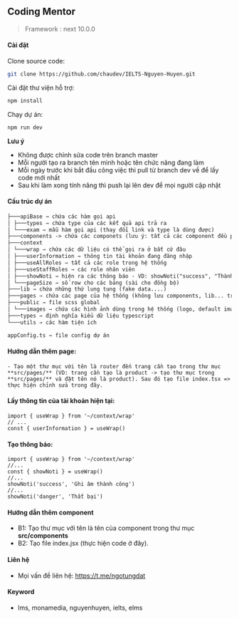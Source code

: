 ## Coding Mentor

> Framework : next 10.0.0

#### Cài đặt

Clone source code:

```sh
git clone https://github.com/chaudev/IELTS-Nguyen-Huyen.git
```

Cài đặt thư viện hỗ trợ:

```sh
npm install
```

Chạy dự án:

```sh
npm run dev
```

**Lưu ý**

- Không được chỉnh sửa code trên branch master
- Mỗi người tạo ra branch tên mình hoặc tên chức năng đang làm
- Mỗi ngày trước khi bắt đầu công việc thì pull từ branch dev về để lấy code mới nhất
- Sau khi làm xong tính năng thì push lại lên dev để mọi người cập nhật

#### Cấu trúc dự án

```markdown
├───apiBase ⇾ chứa các hàm gọi api
│ ├───types ⇾ chứa type của các kết quả api trả ra
│ └───exam ⇾ mẫu hàm gọi api (thay đổi link và type là dùng được)
├───components -> chứa các componets (lưu ý: tất cả các component đều phải export default)
├───context
│ └───wrap ⇾ chứa các dữ liệu có thể gọi ra ở bất cứ đâu
│ ├───userInformation ⇾ thông tin tài khoản đang đăng nhập
│ ├───useAllRoles ⇾ tất cả các role trong hệ thống
│ ├───useStaffRoles ⇾ các role nhân viên
│ ├───showNoti ⇾ hiện ra các thông báo - VD: showNoti("success", "Thành công")
│ └───pageSize ⇾ số row cho các bảng (sài cho đồng bộ)
├───lib ⇾ chứa những thứ lung tung (fake data....)
├───pages ⇾ chứa các page của hệ thống (không lưu components, lib... trong này)
├───public ⇾ file scss global
│ └───images ⇾ chứa các hình ảnh dùng trong hệ thống (logo, default image...)
├───types ⇾ định nghĩa kiểu dữ liệu typescript
└───utils ⇾ các hàm tiện ích

appConfig.ts ⇾ file config dự án
```

#### Hướng dẫn thêm page:

    - Tạo một thư mục với tên là router đến trang cần tạo trong thư mục **src/pages/** (VD: trang cần tạo là product -> tạo thư mục trong **src/pages/** và đặt tên nó là product). Sau đó tạo file index.tsx => thực hiện chỉnh sửa trong đây.

#### Lấy thông tin của tài khoản hiện tại:

```tsx
import { useWrap } from '~/context/wrap'
// ...
const { userInformation } = useWrap()
```

#### Tạo thông báo:

```tsx
import { useWrap } from '~/context/wrap'
//...
const { showNoti } = useWrap()
//...
showNoti('success', 'Ghi âm thành công')
//...
showNoti('danger', 'Thất bại')
```

#### Hướng dẫn thêm component

- B1: Tạo thư mục với tên là tên của component trong thư mục **src/components**
- B2: Tạo file index.jsx (thực hiện code ở đây).

#### Liên hệ

- Mọi vấn đề liên hệ: https://t.me/ngotungdat

#### Keyword

- lms, monamedia, nguyenhuyen, ielts, elms
